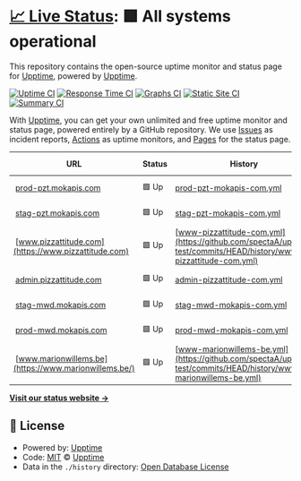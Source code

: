 # [📈 Live Status](https://upptime.github.io/upptime): <!--live status--> **🟩 All systems operational**

This repository contains the open-source uptime monitor and status page for [Upptime](https://upptime.js.org), powered by [Upptime](https://github.com/upptime/upptime).

[![Uptime CI](https://github.com/spectaA/uptime-test/workflows/Uptime%20CI/badge.svg)](https://github.com/spectaA/uptime-test/actions?query=workflow%3A%22Uptime+CI%22)
[![Response Time CI](https://github.com/spectaA/uptime-test/workflows/Response%20Time%20CI/badge.svg)](https://github.com/spectaA/uptime-test/actions?query=workflow%3A%22Response+Time+CI%22)
[![Graphs CI](https://github.com/spectaA/uptime-test/workflows/Graphs%20CI/badge.svg)](https://github.com/spectaA/uptime-test/actions?query=workflow%3A%22Graphs+CI%22)
[![Static Site CI](https://github.com/spectaA/uptime-test/workflows/Static%20Site%20CI/badge.svg)](https://github.com/spectaA/uptime-test/actions?query=workflow%3A%22Static+Site+CI%22)
[![Summary CI](https://github.com/spectaA/uptime-test/workflows/Summary%20CI/badge.svg)](https://github.com/spectaA/uptime-test/actions?query=workflow%3A%22Summary+CI%22)

With [Upptime](https://upptime.js.org), you can get your own unlimited and free uptime monitor and status page, powered entirely by a GitHub repository. We use [Issues](https://github.com/upptime/upptime/issues) as incident reports, [Actions](https://github.com/spectaA/uptime-test/actions) as uptime monitors, and [Pages](https://upptime.github.io/upptime) for the status page.

<!--start: status pages-->
<!-- This summary is generated by Upptime (https://github.com/upptime/upptime) -->
<!-- Do not edit this manually, your changes will be overwritten -->
<!-- prettier-ignore -->
| URL | Status | History | Response Time | Uptime |
| --- | ------ | ------- | ------------- | ------ |
| <img alt="" src="https://favicons.githubusercontent.com/prod-pzt.mokapis.com" height="13"> [prod-pzt.mokapis.com](https://prod-pzt.mokapis.com/api/info) | 🟩 Up | [prod-pzt-mokapis-com.yml](https://github.com/spectaA/uptime-test/commits/HEAD/history/prod-pzt-mokapis-com.yml) | <details><summary><img alt="Response time graph" src="./graphs/prod-pzt-mokapis-com/response-time-week.png" height="20"> 682ms</summary><br><a href="https://spectaA.github.io/uptime-test/history/prod-pzt-mokapis-com"><img alt="Response time 689" src="https://img.shields.io/endpoint?url=https%3A%2F%2Fraw.githubusercontent.com%2FspectaA%2Fuptime-test%2FHEAD%2Fapi%2Fprod-pzt-mokapis-com%2Fresponse-time.json"></a><br><a href="https://spectaA.github.io/uptime-test/history/prod-pzt-mokapis-com"><img alt="24-hour response time 750" src="https://img.shields.io/endpoint?url=https%3A%2F%2Fraw.githubusercontent.com%2FspectaA%2Fuptime-test%2FHEAD%2Fapi%2Fprod-pzt-mokapis-com%2Fresponse-time-day.json"></a><br><a href="https://spectaA.github.io/uptime-test/history/prod-pzt-mokapis-com"><img alt="7-day response time 682" src="https://img.shields.io/endpoint?url=https%3A%2F%2Fraw.githubusercontent.com%2FspectaA%2Fuptime-test%2FHEAD%2Fapi%2Fprod-pzt-mokapis-com%2Fresponse-time-week.json"></a><br><a href="https://spectaA.github.io/uptime-test/history/prod-pzt-mokapis-com"><img alt="30-day response time 701" src="https://img.shields.io/endpoint?url=https%3A%2F%2Fraw.githubusercontent.com%2FspectaA%2Fuptime-test%2FHEAD%2Fapi%2Fprod-pzt-mokapis-com%2Fresponse-time-month.json"></a><br><a href="https://spectaA.github.io/uptime-test/history/prod-pzt-mokapis-com"><img alt="1-year response time 689" src="https://img.shields.io/endpoint?url=https%3A%2F%2Fraw.githubusercontent.com%2FspectaA%2Fuptime-test%2FHEAD%2Fapi%2Fprod-pzt-mokapis-com%2Fresponse-time-year.json"></a></details> | <details><summary><a href="https://spectaA.github.io/uptime-test/history/prod-pzt-mokapis-com">99.82%</a></summary><a href="https://spectaA.github.io/uptime-test/history/prod-pzt-mokapis-com"><img alt="All-time uptime 99.91%" src="https://img.shields.io/endpoint?url=https%3A%2F%2Fraw.githubusercontent.com%2FspectaA%2Fuptime-test%2FHEAD%2Fapi%2Fprod-pzt-mokapis-com%2Fuptime.json"></a><br><a href="https://spectaA.github.io/uptime-test/history/prod-pzt-mokapis-com"><img alt="24-hour uptime 100.00%" src="https://img.shields.io/endpoint?url=https%3A%2F%2Fraw.githubusercontent.com%2FspectaA%2Fuptime-test%2FHEAD%2Fapi%2Fprod-pzt-mokapis-com%2Fuptime-day.json"></a><br><a href="https://spectaA.github.io/uptime-test/history/prod-pzt-mokapis-com"><img alt="7-day uptime 99.82%" src="https://img.shields.io/endpoint?url=https%3A%2F%2Fraw.githubusercontent.com%2FspectaA%2Fuptime-test%2FHEAD%2Fapi%2Fprod-pzt-mokapis-com%2Fuptime-week.json"></a><br><a href="https://spectaA.github.io/uptime-test/history/prod-pzt-mokapis-com"><img alt="30-day uptime 99.92%" src="https://img.shields.io/endpoint?url=https%3A%2F%2Fraw.githubusercontent.com%2FspectaA%2Fuptime-test%2FHEAD%2Fapi%2Fprod-pzt-mokapis-com%2Fuptime-month.json"></a><br><a href="https://spectaA.github.io/uptime-test/history/prod-pzt-mokapis-com"><img alt="1-year uptime 99.91%" src="https://img.shields.io/endpoint?url=https%3A%2F%2Fraw.githubusercontent.com%2FspectaA%2Fuptime-test%2FHEAD%2Fapi%2Fprod-pzt-mokapis-com%2Fuptime-year.json"></a></details>
| <img alt="" src="https://favicons.githubusercontent.com/stag-pzt.mokapis.com" height="13"> [stag-pzt.mokapis.com](https://stag-pzt.mokapis.com/api/info) | 🟩 Up | [stag-pzt-mokapis-com.yml](https://github.com/spectaA/uptime-test/commits/HEAD/history/stag-pzt-mokapis-com.yml) | <details><summary><img alt="Response time graph" src="./graphs/stag-pzt-mokapis-com/response-time-week.png" height="20"> 975ms</summary><br><a href="https://spectaA.github.io/uptime-test/history/stag-pzt-mokapis-com"><img alt="Response time 718" src="https://img.shields.io/endpoint?url=https%3A%2F%2Fraw.githubusercontent.com%2FspectaA%2Fuptime-test%2FHEAD%2Fapi%2Fstag-pzt-mokapis-com%2Fresponse-time.json"></a><br><a href="https://spectaA.github.io/uptime-test/history/stag-pzt-mokapis-com"><img alt="24-hour response time 560" src="https://img.shields.io/endpoint?url=https%3A%2F%2Fraw.githubusercontent.com%2FspectaA%2Fuptime-test%2FHEAD%2Fapi%2Fstag-pzt-mokapis-com%2Fresponse-time-day.json"></a><br><a href="https://spectaA.github.io/uptime-test/history/stag-pzt-mokapis-com"><img alt="7-day response time 975" src="https://img.shields.io/endpoint?url=https%3A%2F%2Fraw.githubusercontent.com%2FspectaA%2Fuptime-test%2FHEAD%2Fapi%2Fstag-pzt-mokapis-com%2Fresponse-time-week.json"></a><br><a href="https://spectaA.github.io/uptime-test/history/stag-pzt-mokapis-com"><img alt="30-day response time 648" src="https://img.shields.io/endpoint?url=https%3A%2F%2Fraw.githubusercontent.com%2FspectaA%2Fuptime-test%2FHEAD%2Fapi%2Fstag-pzt-mokapis-com%2Fresponse-time-month.json"></a><br><a href="https://spectaA.github.io/uptime-test/history/stag-pzt-mokapis-com"><img alt="1-year response time 718" src="https://img.shields.io/endpoint?url=https%3A%2F%2Fraw.githubusercontent.com%2FspectaA%2Fuptime-test%2FHEAD%2Fapi%2Fstag-pzt-mokapis-com%2Fresponse-time-year.json"></a></details> | <details><summary><a href="https://spectaA.github.io/uptime-test/history/stag-pzt-mokapis-com">99.82%</a></summary><a href="https://spectaA.github.io/uptime-test/history/stag-pzt-mokapis-com"><img alt="All-time uptime 99.91%" src="https://img.shields.io/endpoint?url=https%3A%2F%2Fraw.githubusercontent.com%2FspectaA%2Fuptime-test%2FHEAD%2Fapi%2Fstag-pzt-mokapis-com%2Fuptime.json"></a><br><a href="https://spectaA.github.io/uptime-test/history/stag-pzt-mokapis-com"><img alt="24-hour uptime 100.00%" src="https://img.shields.io/endpoint?url=https%3A%2F%2Fraw.githubusercontent.com%2FspectaA%2Fuptime-test%2FHEAD%2Fapi%2Fstag-pzt-mokapis-com%2Fuptime-day.json"></a><br><a href="https://spectaA.github.io/uptime-test/history/stag-pzt-mokapis-com"><img alt="7-day uptime 99.82%" src="https://img.shields.io/endpoint?url=https%3A%2F%2Fraw.githubusercontent.com%2FspectaA%2Fuptime-test%2FHEAD%2Fapi%2Fstag-pzt-mokapis-com%2Fuptime-week.json"></a><br><a href="https://spectaA.github.io/uptime-test/history/stag-pzt-mokapis-com"><img alt="30-day uptime 99.92%" src="https://img.shields.io/endpoint?url=https%3A%2F%2Fraw.githubusercontent.com%2FspectaA%2Fuptime-test%2FHEAD%2Fapi%2Fstag-pzt-mokapis-com%2Fuptime-month.json"></a><br><a href="https://spectaA.github.io/uptime-test/history/stag-pzt-mokapis-com"><img alt="1-year uptime 99.91%" src="https://img.shields.io/endpoint?url=https%3A%2F%2Fraw.githubusercontent.com%2FspectaA%2Fuptime-test%2FHEAD%2Fapi%2Fstag-pzt-mokapis-com%2Fuptime-year.json"></a></details>
| <img alt="" src="https://favicons.githubusercontent.com/www.pizzattitude.com" height="13"> [www.pizzattitude.com](https://www.pizzattitude.com) | 🟩 Up | [www-pizzattitude-com.yml](https://github.com/spectaA/uptime-test/commits/HEAD/history/www-pizzattitude-com.yml) | <details><summary><img alt="Response time graph" src="./graphs/www-pizzattitude-com/response-time-week.png" height="20"> 572ms</summary><br><a href="https://spectaA.github.io/uptime-test/history/www-pizzattitude-com"><img alt="Response time 372" src="https://img.shields.io/endpoint?url=https%3A%2F%2Fraw.githubusercontent.com%2FspectaA%2Fuptime-test%2FHEAD%2Fapi%2Fwww-pizzattitude-com%2Fresponse-time.json"></a><br><a href="https://spectaA.github.io/uptime-test/history/www-pizzattitude-com"><img alt="24-hour response time 296" src="https://img.shields.io/endpoint?url=https%3A%2F%2Fraw.githubusercontent.com%2FspectaA%2Fuptime-test%2FHEAD%2Fapi%2Fwww-pizzattitude-com%2Fresponse-time-day.json"></a><br><a href="https://spectaA.github.io/uptime-test/history/www-pizzattitude-com"><img alt="7-day response time 572" src="https://img.shields.io/endpoint?url=https%3A%2F%2Fraw.githubusercontent.com%2FspectaA%2Fuptime-test%2FHEAD%2Fapi%2Fwww-pizzattitude-com%2Fresponse-time-week.json"></a><br><a href="https://spectaA.github.io/uptime-test/history/www-pizzattitude-com"><img alt="30-day response time 332" src="https://img.shields.io/endpoint?url=https%3A%2F%2Fraw.githubusercontent.com%2FspectaA%2Fuptime-test%2FHEAD%2Fapi%2Fwww-pizzattitude-com%2Fresponse-time-month.json"></a><br><a href="https://spectaA.github.io/uptime-test/history/www-pizzattitude-com"><img alt="1-year response time 372" src="https://img.shields.io/endpoint?url=https%3A%2F%2Fraw.githubusercontent.com%2FspectaA%2Fuptime-test%2FHEAD%2Fapi%2Fwww-pizzattitude-com%2Fresponse-time-year.json"></a></details> | <details><summary><a href="https://spectaA.github.io/uptime-test/history/www-pizzattitude-com">100.00%</a></summary><a href="https://spectaA.github.io/uptime-test/history/www-pizzattitude-com"><img alt="All-time uptime 99.89%" src="https://img.shields.io/endpoint?url=https%3A%2F%2Fraw.githubusercontent.com%2FspectaA%2Fuptime-test%2FHEAD%2Fapi%2Fwww-pizzattitude-com%2Fuptime.json"></a><br><a href="https://spectaA.github.io/uptime-test/history/www-pizzattitude-com"><img alt="24-hour uptime 100.00%" src="https://img.shields.io/endpoint?url=https%3A%2F%2Fraw.githubusercontent.com%2FspectaA%2Fuptime-test%2FHEAD%2Fapi%2Fwww-pizzattitude-com%2Fuptime-day.json"></a><br><a href="https://spectaA.github.io/uptime-test/history/www-pizzattitude-com"><img alt="7-day uptime 100.00%" src="https://img.shields.io/endpoint?url=https%3A%2F%2Fraw.githubusercontent.com%2FspectaA%2Fuptime-test%2FHEAD%2Fapi%2Fwww-pizzattitude-com%2Fuptime-week.json"></a><br><a href="https://spectaA.github.io/uptime-test/history/www-pizzattitude-com"><img alt="30-day uptime 99.92%" src="https://img.shields.io/endpoint?url=https%3A%2F%2Fraw.githubusercontent.com%2FspectaA%2Fuptime-test%2FHEAD%2Fapi%2Fwww-pizzattitude-com%2Fuptime-month.json"></a><br><a href="https://spectaA.github.io/uptime-test/history/www-pizzattitude-com"><img alt="1-year uptime 99.89%" src="https://img.shields.io/endpoint?url=https%3A%2F%2Fraw.githubusercontent.com%2FspectaA%2Fuptime-test%2FHEAD%2Fapi%2Fwww-pizzattitude-com%2Fuptime-year.json"></a></details>
| <img alt="" src="https://favicons.githubusercontent.com/admin.pizzattitude.com" height="13"> [admin.pizzattitude.com](https://admin.pizzattitude.com) | 🟩 Up | [admin-pizzattitude-com.yml](https://github.com/spectaA/uptime-test/commits/HEAD/history/admin-pizzattitude-com.yml) | <details><summary><img alt="Response time graph" src="./graphs/admin-pizzattitude-com/response-time-week.png" height="20"> 168ms</summary><br><a href="https://spectaA.github.io/uptime-test/history/admin-pizzattitude-com"><img alt="Response time 250" src="https://img.shields.io/endpoint?url=https%3A%2F%2Fraw.githubusercontent.com%2FspectaA%2Fuptime-test%2FHEAD%2Fapi%2Fadmin-pizzattitude-com%2Fresponse-time.json"></a><br><a href="https://spectaA.github.io/uptime-test/history/admin-pizzattitude-com"><img alt="24-hour response time 230" src="https://img.shields.io/endpoint?url=https%3A%2F%2Fraw.githubusercontent.com%2FspectaA%2Fuptime-test%2FHEAD%2Fapi%2Fadmin-pizzattitude-com%2Fresponse-time-day.json"></a><br><a href="https://spectaA.github.io/uptime-test/history/admin-pizzattitude-com"><img alt="7-day response time 168" src="https://img.shields.io/endpoint?url=https%3A%2F%2Fraw.githubusercontent.com%2FspectaA%2Fuptime-test%2FHEAD%2Fapi%2Fadmin-pizzattitude-com%2Fresponse-time-week.json"></a><br><a href="https://spectaA.github.io/uptime-test/history/admin-pizzattitude-com"><img alt="30-day response time 266" src="https://img.shields.io/endpoint?url=https%3A%2F%2Fraw.githubusercontent.com%2FspectaA%2Fuptime-test%2FHEAD%2Fapi%2Fadmin-pizzattitude-com%2Fresponse-time-month.json"></a><br><a href="https://spectaA.github.io/uptime-test/history/admin-pizzattitude-com"><img alt="1-year response time 250" src="https://img.shields.io/endpoint?url=https%3A%2F%2Fraw.githubusercontent.com%2FspectaA%2Fuptime-test%2FHEAD%2Fapi%2Fadmin-pizzattitude-com%2Fresponse-time-year.json"></a></details> | <details><summary><a href="https://spectaA.github.io/uptime-test/history/admin-pizzattitude-com">100.00%</a></summary><a href="https://spectaA.github.io/uptime-test/history/admin-pizzattitude-com"><img alt="All-time uptime 99.86%" src="https://img.shields.io/endpoint?url=https%3A%2F%2Fraw.githubusercontent.com%2FspectaA%2Fuptime-test%2FHEAD%2Fapi%2Fadmin-pizzattitude-com%2Fuptime.json"></a><br><a href="https://spectaA.github.io/uptime-test/history/admin-pizzattitude-com"><img alt="24-hour uptime 100.00%" src="https://img.shields.io/endpoint?url=https%3A%2F%2Fraw.githubusercontent.com%2FspectaA%2Fuptime-test%2FHEAD%2Fapi%2Fadmin-pizzattitude-com%2Fuptime-day.json"></a><br><a href="https://spectaA.github.io/uptime-test/history/admin-pizzattitude-com"><img alt="7-day uptime 100.00%" src="https://img.shields.io/endpoint?url=https%3A%2F%2Fraw.githubusercontent.com%2FspectaA%2Fuptime-test%2FHEAD%2Fapi%2Fadmin-pizzattitude-com%2Fuptime-week.json"></a><br><a href="https://spectaA.github.io/uptime-test/history/admin-pizzattitude-com"><img alt="30-day uptime 99.89%" src="https://img.shields.io/endpoint?url=https%3A%2F%2Fraw.githubusercontent.com%2FspectaA%2Fuptime-test%2FHEAD%2Fapi%2Fadmin-pizzattitude-com%2Fuptime-month.json"></a><br><a href="https://spectaA.github.io/uptime-test/history/admin-pizzattitude-com"><img alt="1-year uptime 99.86%" src="https://img.shields.io/endpoint?url=https%3A%2F%2Fraw.githubusercontent.com%2FspectaA%2Fuptime-test%2FHEAD%2Fapi%2Fadmin-pizzattitude-com%2Fuptime-year.json"></a></details>
| <img alt="" src="https://favicons.githubusercontent.com/stag-mwd.mokapis.com" height="13"> [stag-mwd.mokapis.com](https://stag-mwd.mokapis.com/api/info) | 🟩 Up | [stag-mwd-mokapis-com.yml](https://github.com/spectaA/uptime-test/commits/HEAD/history/stag-mwd-mokapis-com.yml) | <details><summary><img alt="Response time graph" src="./graphs/stag-mwd-mokapis-com/response-time-week.png" height="20"> 536ms</summary><br><a href="https://spectaA.github.io/uptime-test/history/stag-mwd-mokapis-com"><img alt="Response time 565" src="https://img.shields.io/endpoint?url=https%3A%2F%2Fraw.githubusercontent.com%2FspectaA%2Fuptime-test%2FHEAD%2Fapi%2Fstag-mwd-mokapis-com%2Fresponse-time.json"></a><br><a href="https://spectaA.github.io/uptime-test/history/stag-mwd-mokapis-com"><img alt="24-hour response time 491" src="https://img.shields.io/endpoint?url=https%3A%2F%2Fraw.githubusercontent.com%2FspectaA%2Fuptime-test%2FHEAD%2Fapi%2Fstag-mwd-mokapis-com%2Fresponse-time-day.json"></a><br><a href="https://spectaA.github.io/uptime-test/history/stag-mwd-mokapis-com"><img alt="7-day response time 536" src="https://img.shields.io/endpoint?url=https%3A%2F%2Fraw.githubusercontent.com%2FspectaA%2Fuptime-test%2FHEAD%2Fapi%2Fstag-mwd-mokapis-com%2Fresponse-time-week.json"></a><br><a href="https://spectaA.github.io/uptime-test/history/stag-mwd-mokapis-com"><img alt="30-day response time 589" src="https://img.shields.io/endpoint?url=https%3A%2F%2Fraw.githubusercontent.com%2FspectaA%2Fuptime-test%2FHEAD%2Fapi%2Fstag-mwd-mokapis-com%2Fresponse-time-month.json"></a><br><a href="https://spectaA.github.io/uptime-test/history/stag-mwd-mokapis-com"><img alt="1-year response time 565" src="https://img.shields.io/endpoint?url=https%3A%2F%2Fraw.githubusercontent.com%2FspectaA%2Fuptime-test%2FHEAD%2Fapi%2Fstag-mwd-mokapis-com%2Fresponse-time-year.json"></a></details> | <details><summary><a href="https://spectaA.github.io/uptime-test/history/stag-mwd-mokapis-com">99.82%</a></summary><a href="https://spectaA.github.io/uptime-test/history/stag-mwd-mokapis-com"><img alt="All-time uptime 99.92%" src="https://img.shields.io/endpoint?url=https%3A%2F%2Fraw.githubusercontent.com%2FspectaA%2Fuptime-test%2FHEAD%2Fapi%2Fstag-mwd-mokapis-com%2Fuptime.json"></a><br><a href="https://spectaA.github.io/uptime-test/history/stag-mwd-mokapis-com"><img alt="24-hour uptime 100.00%" src="https://img.shields.io/endpoint?url=https%3A%2F%2Fraw.githubusercontent.com%2FspectaA%2Fuptime-test%2FHEAD%2Fapi%2Fstag-mwd-mokapis-com%2Fuptime-day.json"></a><br><a href="https://spectaA.github.io/uptime-test/history/stag-mwd-mokapis-com"><img alt="7-day uptime 99.82%" src="https://img.shields.io/endpoint?url=https%3A%2F%2Fraw.githubusercontent.com%2FspectaA%2Fuptime-test%2FHEAD%2Fapi%2Fstag-mwd-mokapis-com%2Fuptime-week.json"></a><br><a href="https://spectaA.github.io/uptime-test/history/stag-mwd-mokapis-com"><img alt="30-day uptime 99.92%" src="https://img.shields.io/endpoint?url=https%3A%2F%2Fraw.githubusercontent.com%2FspectaA%2Fuptime-test%2FHEAD%2Fapi%2Fstag-mwd-mokapis-com%2Fuptime-month.json"></a><br><a href="https://spectaA.github.io/uptime-test/history/stag-mwd-mokapis-com"><img alt="1-year uptime 99.92%" src="https://img.shields.io/endpoint?url=https%3A%2F%2Fraw.githubusercontent.com%2FspectaA%2Fuptime-test%2FHEAD%2Fapi%2Fstag-mwd-mokapis-com%2Fuptime-year.json"></a></details>
| <img alt="" src="https://favicons.githubusercontent.com/prod-mwd.mokapis.com" height="13"> [prod-mwd.mokapis.com](https://prod-mwd.mokapis.com/api/info) | 🟩 Up | [prod-mwd-mokapis-com.yml](https://github.com/spectaA/uptime-test/commits/HEAD/history/prod-mwd-mokapis-com.yml) | <details><summary><img alt="Response time graph" src="./graphs/prod-mwd-mokapis-com/response-time-week.png" height="20"> 567ms</summary><br><a href="https://spectaA.github.io/uptime-test/history/prod-mwd-mokapis-com"><img alt="Response time 538" src="https://img.shields.io/endpoint?url=https%3A%2F%2Fraw.githubusercontent.com%2FspectaA%2Fuptime-test%2FHEAD%2Fapi%2Fprod-mwd-mokapis-com%2Fresponse-time.json"></a><br><a href="https://spectaA.github.io/uptime-test/history/prod-mwd-mokapis-com"><img alt="24-hour response time 482" src="https://img.shields.io/endpoint?url=https%3A%2F%2Fraw.githubusercontent.com%2FspectaA%2Fuptime-test%2FHEAD%2Fapi%2Fprod-mwd-mokapis-com%2Fresponse-time-day.json"></a><br><a href="https://spectaA.github.io/uptime-test/history/prod-mwd-mokapis-com"><img alt="7-day response time 567" src="https://img.shields.io/endpoint?url=https%3A%2F%2Fraw.githubusercontent.com%2FspectaA%2Fuptime-test%2FHEAD%2Fapi%2Fprod-mwd-mokapis-com%2Fresponse-time-week.json"></a><br><a href="https://spectaA.github.io/uptime-test/history/prod-mwd-mokapis-com"><img alt="30-day response time 540" src="https://img.shields.io/endpoint?url=https%3A%2F%2Fraw.githubusercontent.com%2FspectaA%2Fuptime-test%2FHEAD%2Fapi%2Fprod-mwd-mokapis-com%2Fresponse-time-month.json"></a><br><a href="https://spectaA.github.io/uptime-test/history/prod-mwd-mokapis-com"><img alt="1-year response time 538" src="https://img.shields.io/endpoint?url=https%3A%2F%2Fraw.githubusercontent.com%2FspectaA%2Fuptime-test%2FHEAD%2Fapi%2Fprod-mwd-mokapis-com%2Fresponse-time-year.json"></a></details> | <details><summary><a href="https://spectaA.github.io/uptime-test/history/prod-mwd-mokapis-com">99.82%</a></summary><a href="https://spectaA.github.io/uptime-test/history/prod-mwd-mokapis-com"><img alt="All-time uptime 99.92%" src="https://img.shields.io/endpoint?url=https%3A%2F%2Fraw.githubusercontent.com%2FspectaA%2Fuptime-test%2FHEAD%2Fapi%2Fprod-mwd-mokapis-com%2Fuptime.json"></a><br><a href="https://spectaA.github.io/uptime-test/history/prod-mwd-mokapis-com"><img alt="24-hour uptime 100.00%" src="https://img.shields.io/endpoint?url=https%3A%2F%2Fraw.githubusercontent.com%2FspectaA%2Fuptime-test%2FHEAD%2Fapi%2Fprod-mwd-mokapis-com%2Fuptime-day.json"></a><br><a href="https://spectaA.github.io/uptime-test/history/prod-mwd-mokapis-com"><img alt="7-day uptime 99.82%" src="https://img.shields.io/endpoint?url=https%3A%2F%2Fraw.githubusercontent.com%2FspectaA%2Fuptime-test%2FHEAD%2Fapi%2Fprod-mwd-mokapis-com%2Fuptime-week.json"></a><br><a href="https://spectaA.github.io/uptime-test/history/prod-mwd-mokapis-com"><img alt="30-day uptime 99.92%" src="https://img.shields.io/endpoint?url=https%3A%2F%2Fraw.githubusercontent.com%2FspectaA%2Fuptime-test%2FHEAD%2Fapi%2Fprod-mwd-mokapis-com%2Fuptime-month.json"></a><br><a href="https://spectaA.github.io/uptime-test/history/prod-mwd-mokapis-com"><img alt="1-year uptime 99.92%" src="https://img.shields.io/endpoint?url=https%3A%2F%2Fraw.githubusercontent.com%2FspectaA%2Fuptime-test%2FHEAD%2Fapi%2Fprod-mwd-mokapis-com%2Fuptime-year.json"></a></details>
| <img alt="" src="https://favicons.githubusercontent.com/www.marionwillems.be" height="13"> [www.marionwillems.be](https://www.marionwillems.be/) | 🟩 Up | [www-marionwillems-be.yml](https://github.com/spectaA/uptime-test/commits/HEAD/history/www-marionwillems-be.yml) | <details><summary><img alt="Response time graph" src="./graphs/www-marionwillems-be/response-time-week.png" height="20"> 430ms</summary><br><a href="https://spectaA.github.io/uptime-test/history/www-marionwillems-be"><img alt="Response time 524" src="https://img.shields.io/endpoint?url=https%3A%2F%2Fraw.githubusercontent.com%2FspectaA%2Fuptime-test%2FHEAD%2Fapi%2Fwww-marionwillems-be%2Fresponse-time.json"></a><br><a href="https://spectaA.github.io/uptime-test/history/www-marionwillems-be"><img alt="24-hour response time 651" src="https://img.shields.io/endpoint?url=https%3A%2F%2Fraw.githubusercontent.com%2FspectaA%2Fuptime-test%2FHEAD%2Fapi%2Fwww-marionwillems-be%2Fresponse-time-day.json"></a><br><a href="https://spectaA.github.io/uptime-test/history/www-marionwillems-be"><img alt="7-day response time 430" src="https://img.shields.io/endpoint?url=https%3A%2F%2Fraw.githubusercontent.com%2FspectaA%2Fuptime-test%2FHEAD%2Fapi%2Fwww-marionwillems-be%2Fresponse-time-week.json"></a><br><a href="https://spectaA.github.io/uptime-test/history/www-marionwillems-be"><img alt="30-day response time 539" src="https://img.shields.io/endpoint?url=https%3A%2F%2Fraw.githubusercontent.com%2FspectaA%2Fuptime-test%2FHEAD%2Fapi%2Fwww-marionwillems-be%2Fresponse-time-month.json"></a><br><a href="https://spectaA.github.io/uptime-test/history/www-marionwillems-be"><img alt="1-year response time 524" src="https://img.shields.io/endpoint?url=https%3A%2F%2Fraw.githubusercontent.com%2FspectaA%2Fuptime-test%2FHEAD%2Fapi%2Fwww-marionwillems-be%2Fresponse-time-year.json"></a></details> | <details><summary><a href="https://spectaA.github.io/uptime-test/history/www-marionwillems-be">100.00%</a></summary><a href="https://spectaA.github.io/uptime-test/history/www-marionwillems-be"><img alt="All-time uptime 100.00%" src="https://img.shields.io/endpoint?url=https%3A%2F%2Fraw.githubusercontent.com%2FspectaA%2Fuptime-test%2FHEAD%2Fapi%2Fwww-marionwillems-be%2Fuptime.json"></a><br><a href="https://spectaA.github.io/uptime-test/history/www-marionwillems-be"><img alt="24-hour uptime 100.00%" src="https://img.shields.io/endpoint?url=https%3A%2F%2Fraw.githubusercontent.com%2FspectaA%2Fuptime-test%2FHEAD%2Fapi%2Fwww-marionwillems-be%2Fuptime-day.json"></a><br><a href="https://spectaA.github.io/uptime-test/history/www-marionwillems-be"><img alt="7-day uptime 100.00%" src="https://img.shields.io/endpoint?url=https%3A%2F%2Fraw.githubusercontent.com%2FspectaA%2Fuptime-test%2FHEAD%2Fapi%2Fwww-marionwillems-be%2Fuptime-week.json"></a><br><a href="https://spectaA.github.io/uptime-test/history/www-marionwillems-be"><img alt="30-day uptime 100.00%" src="https://img.shields.io/endpoint?url=https%3A%2F%2Fraw.githubusercontent.com%2FspectaA%2Fuptime-test%2FHEAD%2Fapi%2Fwww-marionwillems-be%2Fuptime-month.json"></a><br><a href="https://spectaA.github.io/uptime-test/history/www-marionwillems-be"><img alt="1-year uptime 100.00%" src="https://img.shields.io/endpoint?url=https%3A%2F%2Fraw.githubusercontent.com%2FspectaA%2Fuptime-test%2FHEAD%2Fapi%2Fwww-marionwillems-be%2Fuptime-year.json"></a></details>

<!--end: status pages-->

[**Visit our status website →**](https://upptime.github.io/upptime)

## 📄 License

- Powered by: [Upptime](https://github.com/upptime/upptime)
- Code: [MIT](./LICENSE) © [Upptime](https://upptime.js.org)
- Data in the `./history` directory: [Open Database License](https://opendatacommons.org/licenses/odbl/1-0/)
